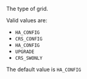 The type of grid.

Valid values are:
- `HA_CONFIG`
- `CRS_CONFIG`
- `HA_CONFIG`
- `UPGRADE`
- `CRS_SWONLY`

The default value is `HA_CONFIG`
